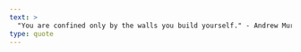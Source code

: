 ```yaml
---
text: >
  "You are confined only by the walls you build yourself." - Andrew Murphy
type: quote
---
```

